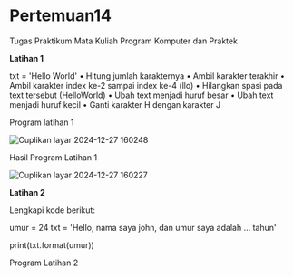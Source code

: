 # Pertemuan14
Tugas Praktikum Mata Kuliah Program Komputer dan Praktek

**Latihan 1**

txt = 'Hello World' • Hitung jumlah karakternya • Ambil karakter terakhir • Ambil karakter index ke-2 sampai index ke-4 (llo) • Hilangkan spasi pada text tersebut (HelloWorld) • Ubah text menjadi huruf besar • Ubah text menjadi huruf kecil • Ganti karakter H dengan karakter J

Program latihan 1 

![Cuplikan layar 2024-12-27 160248](https://github.com/user-attachments/assets/8f36d0e6-32dd-43e1-bd4e-6c4801fbf63d)

Hasil Program Latihan 1

![Cuplikan layar 2024-12-27 160227](https://github.com/user-attachments/assets/cac3fa8d-c456-4ff8-a58a-d013c3e17324)

**Latihan 2**

Lengkapi kode berikut:

umur = 24 txt = 'Hello, nama saya john, dan umur saya adalah ... tahun'

print(txt.format(umur))

Program Latihan 2 
